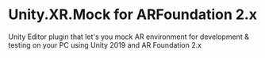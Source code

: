 # Unity.XR.Mock for ARFoundation 2.x

Unity Editor plugin that let's you mock AR environment for development &amp; testing on your PC using Unity 2019 and AR Foundation 2.x
